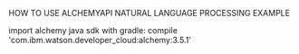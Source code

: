 HOW TO USE ALCHEMYAPI NATURAL LANGUAGE PROCESSING EXAMPLE

import alchemy java sdk with gradle: compile 'com.ibm.watson.developer_cloud:alchemy:3.5.1'

